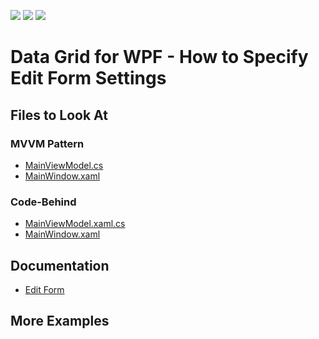 <!-- default badges list -->
![](https://img.shields.io/endpoint?url=https://codecentral.devexpress.com/api/v1/VersionRange/398989306/21.2.2%2B)
[![](https://img.shields.io/badge/Open_in_DevExpress_Support_Center-FF7200?style=flat-square&logo=DevExpress&logoColor=white)](https://supportcenter.devexpress.com/ticket/details/T1035063)
[![](https://img.shields.io/badge/📖_How_to_use_DevExpress_Examples-e9f6fc?style=flat-square)](https://docs.devexpress.com/GeneralInformation/403183)
<!-- default badges end -->
# Data Grid for WPF - How to Specify Edit Form Settings

<!-- default file list -->

## Files to Look At

### MVVM Pattern
- [MainViewModel.cs](./CS/DefineEditFormSettings_MVVM/MainViewModel.cs#L23-L33)
- [MainWindow.xaml](./CS/DefineEditFormSettings_MVVM/MainWindow.xaml#L17)

### Code-Behind
- [MainViewModel.xaml.cs](./CS/DefineEditFormSettings_CodeBehind/MainWindow.xaml.cs#L48-L57)
- [MainWindow.xaml](./CS/DefineEditFormSettings_CodeBehind/MainWindow.xaml#L13)

<!-- default file list end -->

## Documentation

- [Edit Form](https://docs.devexpress.com/WPF/401667/controls-and-libraries/data-grid/data-editing-and-validation/modify-cell-values/edit-entire-row?v=21.2#edit-form)

## More Examples
